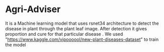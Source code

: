 # Agri-Adviser
It is a Machine learning model that uses rsnet34 architecture to detect the disease in plant through the plant leaf image. After detection it gives proportion and cure for that particular disease . We used "https://www.kaggle.com/vipoooool/new-plant-diseases-dataset" to train the model
